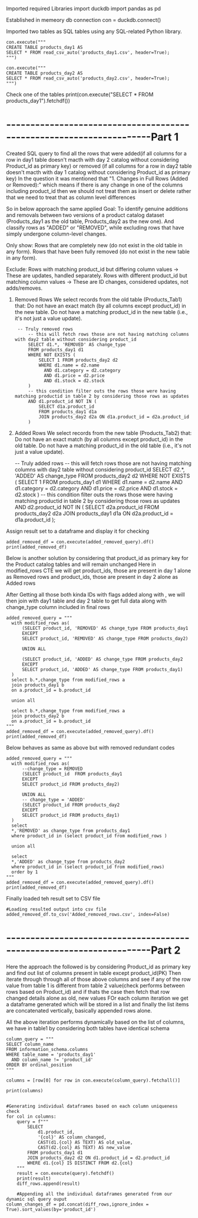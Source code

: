 Imported required Libraries
import duckdb
import pandas as pd

Established in memeory db connection
con = duckdb.connect()

Imported two tables as SQL tables using any SQL-related Python library.
  
    con.execute("""
    CREATE TABLE products_day1 AS
    SELECT * FROM read_csv_auto('products_day1.csv', header=True);
    """)
    
    con.execute("""
    CREATE TABLE products_day2 AS
    SELECT * FROM read_csv_auto('products_day2.csv', header=True);
    """)

Check one of the tables
    print(con.execute("SELECT * FROM products_day1").fetchdf())

#  --------------------------------------------------------------------Part 1

Created SQL query to find all the rows that were 
  added(if all columns for a row in day1 table doesn't macth with day 2 catalog without considering Product_id as primary key) or 
  removed (if all columns for a row in day2 table doesn't macth with day 1 catalog without considering Product_id as primary key)
  In the question it was mentioned that "1. Changes in Full Rows (Added or Removed):" which means if there is any change in one of the columns including product_id then we should not treat them as insert or delete 
  rather that we need to treat that as column level differences

So in below approach the same applied 
  Goal: To identify genuine additions and removals between two versions of a product catalog dataset (Products_day1 as the old table, Products_day2 as the new one). 
    And classify rows as "ADDED" or "REMOVED", while excluding rows that have simply undergone column-level changes.

Only show:
  Rows that are completely new (do not exist in the old table in any form).
  Rows that have been fully removed (do not exist in the new table in any form).

Exclude:
  Rows with matching product_id but differing column values → These are updates, handled separately.
  Rows with different product_id but matching column values → These are ID changes, considered updates, not adds/removes.

1. Removed Rows
  We select records from the old table (Products_Tab1) that:
  Do not have an exact match (by all columns except product_id) in the new table.
  Do not have a matching product_id in the new table (i.e., it's not just a value update).

        -- Truly removed rows
            -- this will fetch rows those are not having matching columns with day2 table without considering product_id
            SELECT d1.*, 'REMOVED' AS change_type
            FROM products_day1 d1
            WHERE NOT EXISTS (
                SELECT 1 FROM products_day2 d2
                WHERE d1.name = d2.name
                  AND d1.category = d2.category
                  AND d1.price = d2.price
                  AND d1.stock = d2.stock
            )
            -- this condition filter outs the rows those were having matching productid in table 2 by considering those rows as updates
            AND d1.product_id NOT IN (
                SELECT d1a.product_id
                FROM products_day1 d1a
                JOIN products_day2 d2a ON d1a.product_id = d2a.product_id
            )

2. Added Rows
   We select records from the new table (Products_Tab2) that:
   Do not have an exact match (by all columns except product_id) in the old table.
   Do not have a matching product_id in the old table (i.e., it's not just a value update).

    -- Truly added rows
            -- this will fetch rows those are not having matching columns with day2 table without considering product_id
            SELECT d2.*, 'ADDED' AS change_type
            FROM products_day2 d2
            WHERE NOT EXISTS (
                SELECT 1 FROM products_day1 d1
                WHERE d1.name = d2.name
                  AND d1.category = d2.category
                  AND d1.price = d2.price
                  AND d1.stock = d2.stock
            )
            -- this condition filter outs the rows those were having matching productid in table 2 by considering those rows as updates
            AND d2.product_id NOT IN (
                SELECT d2a.product_id
                FROM products_day2 d2a
                JOIN products_day1 d1a ON d2a.product_id = d1a.product_id
            );


Assign result set to a dataframe and display it for checking

    added_removed_df = con.execute(added_removed_query).df()
    print(added_removed_df)

Below is another solution by considering that product_id as primary key for the Product catalog tables and will remain unchanged
Here in modified_rows CTE 
we will get product_ids, those are present in day 1 alone as Removed rows and 
product_ids, those are present in day 2 alone as Added rows 

After Getting all those both kinda IDs with flags added along with , we will then join with day1 table and day 2 table to get full data along with change_type column included in final rows

    added_removed_query = """
      with modified_rows as(
          (SELECT product_id, 'REMOVED' AS change_type FROM products_day1
          EXCEPT
          SELECT product_id, 'REMOVED' AS change_type FROM products_day2)

          UNION ALL

          (SELECT product_id, 'ADDED' AS change_type FROM products_day2
          EXCEPT
          SELECT product_id, 'ADDED' AS change_type FROM products_day1)
      )
      select b.*,change_type from modified_rows a
      join products_day1 b
      on a.product_id = b.product_id

      union all

      select b.*,change_type from modified_rows a
      join products_day2 b
      on a.product_id = b.product_id
    """
    added_removed_df = con.execute(added_removed_query).df()
    print(added_removed_df)

Below behaves as same as above but with removed redundant codes

    added_removed_query = """
      with modified_rows as(
          --change_type = REMOVED
          (SELECT product_id  FROM products_day1
          EXCEPT
          SELECT product_id FROM products_day2)

          UNION ALL
          -- change_type = 'ADDED'
          (SELECT product_id FROM products_day2
          EXCEPT
          SELECT product_id FROM products_day1)
      )
      select
      *,'REMOVED' as change_type from products_day1
      where product_id in (select product_id from modified_rows )

      union all

      select
      *,'ADDED' as change_type from products_day2
      where product_id in (select product_id from modified_rows)
      order by 1
    """
    added_removed_df = con.execute(added_removed_query).df()
    print(added_removed_df)

Finally loaded teh result set to CSV file

    #Loading resulted output into csv file
    added_removed_df.to_csv('Added_removed_rows.csv', index=False)

#  --------------------------------------------------------------------Part 2
Here the approach the followed is by considering Product_id as primary key and find out list of columns present in table except product_id(PK)
Then iterate through through all of those above columns and see if any of the row value from table 1 is different from table 2 value(check performs between rows based on Product_id)  and if thats the case then fetch that row changed details alone as old, new values
FOr each column iteration we get a dataframe generated which will be stored in a list and finally the list items are concatenated vertically, basically appended rows alone.

All the above iteration performs dynamically based on the list of columns, we have in table1 by considering both tables have identical schema

    column_query = """
    SELECT column_name
    FROM information_schema.columns
    WHERE table_name = 'products_day1'
      AND column_name != 'product_id'
    ORDER BY ordinal_position
    """
    
    columns = [row[0] for row in con.execute(column_query).fetchall()]
    
    print(columns)
    

    #Generating individual dataframes based on each column uniqueness check
    for col in columns:
        query = f"""
            SELECT
                d1.product_id,
                '{col}' AS column_changed,
                CAST(d1.{col} AS TEXT) AS old_value,
                CAST(d2.{col} AS TEXT) AS new_value
            FROM products_day1 d1
            JOIN products_day2 d2 ON d1.product_id = d2.product_id
            WHERE d1.{col} IS DISTINCT FROM d2.{col}
        """
        result = con.execute(query).fetchdf()
        print(result)
        diff_rows.append(result)

        #Appending all the individual dataframes generated from our dynamic sql query ouput
    column_changes_df = pd.concat(diff_rows,ignore_index = True).sort_values(by='product_id')

